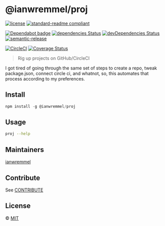 # @ianwremmel/proj

[![license](https://img.shields.io/github/license/ianwremmel/proj.svg)](https://github.com/ianwremmel/proj/blob/master/LICENSE)
[![standard-readme compliant](https://img.shields.io/badge/readme%20style-standard-brightgreen.svg?style=flat-square)](https://github.com/RichardLitt/standard-readme)

[![Dependabot badge](https://img.shields.io/badge/Dependabot-active-brightgreen.svg)](https://dependabot.com/)
[![dependencies Status](https://david-dm.org/ianwremmel/proj/status.svg)](https://david-dm.org/ianwremmel/proj)
[![devDependencies Status](https://david-dm.org/ianwremmel/proj/dev-status.svg)](https://david-dm.org/ianwremmel/proj?type=dev)
[![semantic-release](https://img.shields.io/badge/%20%20%F0%9F%93%A6%F0%9F%9A%80-semantic--release-e10079.svg)](https://github.com/semantic-release/semantic-release)

[![CircleCI](https://circleci.com/gh/ianwremmel/proj.svg?style=svg)](https://circleci.com/gh/ianwremmel/proj)
[![Coverage Status](https://coveralls.io/repos/github/ianwremmel/proj/badge.svg?branch=master)](https://coveralls.io/github/ianwremmel/proj?branch=master)

> Rig up projects on GitHub/CircleCI

I got tired of going through the same set of steps to create a repo, tweak package.json, connect circle ci, and whatnot, so, this automates that process according to my preferences.

## Install

```js
npm install -g @ianwremmel/proj
```

## Usage

```bash
proj --help
```

## Maintainers

[ianwremmel](https://github.com/ianwremmel)

## Contribute

See [CONTRIBUTE](CONTRIBUTE.md)

## License

&copy; [MIT](LICENSE)
